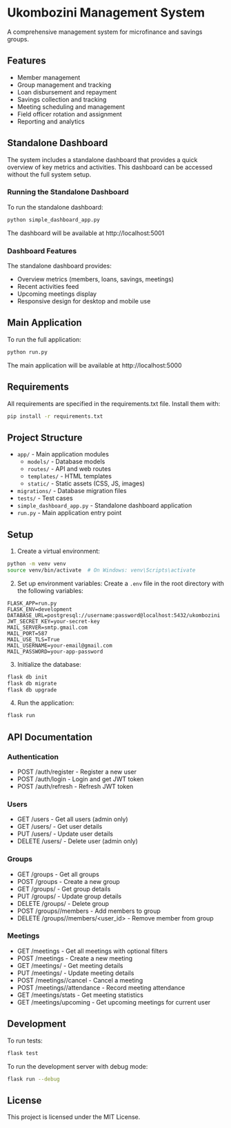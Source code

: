 # Ukombozini Management System

A comprehensive management system for microfinance and savings groups.

## Features

- Member management
- Group management and tracking
- Loan disbursement and repayment
- Savings collection and tracking
- Meeting scheduling and management
- Field officer rotation and assignment
- Reporting and analytics

## Standalone Dashboard

The system includes a standalone dashboard that provides a quick overview of key metrics and activities. This dashboard can be accessed without the full system setup.

### Running the Standalone Dashboard

To run the standalone dashboard:

```bash
python simple_dashboard_app.py
```

The dashboard will be available at http://localhost:5001

### Dashboard Features

The standalone dashboard provides:

- Overview metrics (members, loans, savings, meetings)
- Recent activities feed
- Upcoming meetings display
- Responsive design for desktop and mobile use

## Main Application

To run the full application:

```bash
python run.py
```

The main application will be available at http://localhost:5000

## Requirements

All requirements are specified in the requirements.txt file. Install them with:

```bash
pip install -r requirements.txt
```

## Project Structure

- `app/` - Main application modules
  - `models/` - Database models
  - `routes/` - API and web routes
  - `templates/` - HTML templates
  - `static/` - Static assets (CSS, JS, images)
- `migrations/` - Database migration files
- `tests/` - Test cases
- `simple_dashboard_app.py` - Standalone dashboard application
- `run.py` - Main application entry point

## Setup

1. Create a virtual environment:
```bash
python -m venv venv
source venv/bin/activate  # On Windows: venv\Scripts\activate
```

2. Set up environment variables:
Create a `.env` file in the root directory with the following variables:
```
FLASK_APP=run.py
FLASK_ENV=development
DATABASE_URL=postgresql://username:password@localhost:5432/ukombozini
JWT_SECRET_KEY=your-secret-key
MAIL_SERVER=smtp.gmail.com
MAIL_PORT=587
MAIL_USE_TLS=True
MAIL_USERNAME=your-email@gmail.com
MAIL_PASSWORD=your-app-password
```

3. Initialize the database:
```bash
flask db init
flask db migrate
flask db upgrade
```

4. Run the application:
```bash
flask run
```

## API Documentation

### Authentication
- POST /auth/register - Register a new user
- POST /auth/login - Login and get JWT token
- POST /auth/refresh - Refresh JWT token

### Users
- GET /users - Get all users (admin only)
- GET /users/<id> - Get user details
- PUT /users/<id> - Update user details
- DELETE /users/<id> - Delete user (admin only)

### Groups
- GET /groups - Get all groups
- POST /groups - Create a new group
- GET /groups/<id> - Get group details
- PUT /groups/<id> - Update group details
- DELETE /groups/<id> - Delete group
- POST /groups/<id>/members - Add members to group
- DELETE /groups/<id>/members/<user_id> - Remove member from group

### Meetings
- GET /meetings - Get all meetings with optional filters
- POST /meetings - Create a new meeting
- GET /meetings/<id> - Get meeting details
- PUT /meetings/<id> - Update meeting details
- POST /meetings/<id>/cancel - Cancel a meeting
- POST /meetings/<id>/attendance - Record meeting attendance
- GET /meetings/stats - Get meeting statistics
- GET /meetings/upcoming - Get upcoming meetings for current user

## Development

To run tests:
```bash
flask test
```

To run the development server with debug mode:
```bash
flask run --debug
```

## License

This project is licensed under the MIT License. 